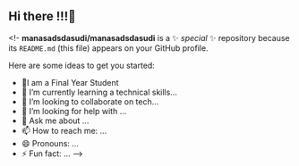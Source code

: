 ## Hi there !!!👋

<!-
**manasadsdasudi/manasadsdasudi** is a ✨ _special_ ✨ repository because its `README.md` (this file) appears on your GitHub profile.

Here are some ideas to get you started:

- 🔭I am a Final Year Student
- 🌱 I’m currently learning a technical skills...
- 👯 I’m looking to collaborate on tech...
- 🤔 I’m looking for help with ...
- 💬 Ask me about ...
- 📫 How to reach me: ...
- 😄 Pronouns: ...
- ⚡ Fun fact: ...
-->

